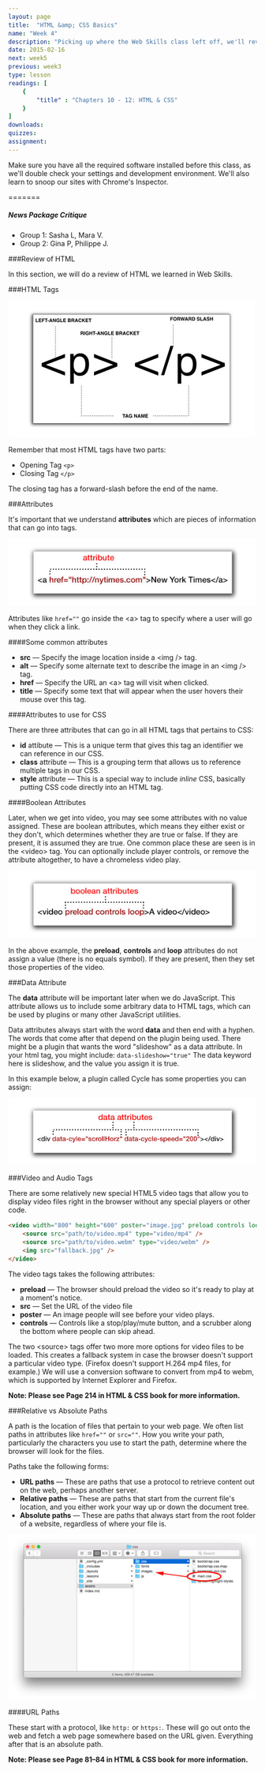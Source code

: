 ```yaml
---
layout: page
title:  "HTML &amp; CSS Basics"
name: "Week 4"
description: "Picking up where the Web Skills class left off, we'll review HTML tags, nesting, and attributes. We'll also review basic CSS selectors and properties."
date: 2015-02-16
next: week5
previous: week3
type: lesson
readings: [
    {
        "title" : "Chapters 10 - 12: HTML & CSS"
    }
]
downloads: 
quizzes: 
assignment: 
---
```


Make sure you have all the required software installed before this class, as we'll double check your settings and development environment. We'll also learn to snoop our sites with Chrome's Inspector.

=======
<h5>News Package Critique</h5>
<ul>
    <li>Group 1: Sasha L, Mara V.</li>
    <li>Group 2: Gina P, Philippe J.</li>
</ul>

###Review of HTML 

In this section, we will do a review of HTML we learned in Web Skills. 

###HTML Tags

<img src="../assets/images/html-tags.jpg" class="img-responsive left-block" alt="HTML tags" />

Remember that most HTML tags have two parts:

* Opening Tag <code>&lt;p&gt;</code>
* Closing Tag <code>&lt;/p&gt;</code>

The closing tag has a forward-slash before the end of the name.

###Attributes

It's important that we understand **attributes** which are pieces of information that can go into tags.

<img src="../assets/images/attribute.jpg" class="img-responsive left-block" alt="An attribute in a single tag" />

Attributes like `href=""` go inside the &lt;a&gt; tag to specify where a user will go when they click a link.

####Some common attributes

* **src** — Specify the image location inside a &lt;img /&gt; tag.
* **alt** — Specify some alternate text to describe the image in an &lt;img /&gt; tag.
* **href** — Specify the URL an &lt;a&gt; tag will visit when clicked.
* **title** — Specify some text that will appear when the user hovers their mouse over this tag.

####Attributes to use for CSS

There are three attributes that can go in all HTML tags that pertains to CSS:

* **id** attibute — This is a unique term that gives this tag an identifier we can reference in our CSS.
* **class** attribute — This is a grouping term that allows us to reference multiple tags in our CSS.
* **style** attribute — This is a special way to include *inline* CSS, basically putting CSS code directly into an HTML tag.

####Boolean Attributes

Later, when we get into video, you may see some attributes with no value assigned. These are boolean attributes, which means they either exist or they don't, which determines whether they are true or false. If they are present, it is assumed they are true. One common place these are seen is in the &lt;video&gt; tag. You can optionally include player controls, or remove the attribute altogether, to have a chromeless video play.

<img src="../assets/images/attribute-with-no-value.jpg" class="img-responsive left-block" alt="attributes with no value" />

In the above example, the **preload**, **controls** and **loop** attributes do not assign a value (there is no equals symbol). If they are present, then they set those properties of the video.


###Data Attribute

The **data** attribute will be important later when we do JavaScript. This attribute allows us to include some arbitrary data to HTML tags, which can be used by plugins or many other JavaScript utilities.

Data attributes always start with the word **data** and then end with a hyphen. The words that come after that depend on the plugin being used. There might be a plugin that wants the word "slideshow" as a data attribute. In your html tag, you might include: `data-slideshow="true"` The data keyword here is slideshow, and the value you assign it is true. 

In this example below, a plugin called Cycle has some properties you can assign:

<img src="../assets/images/attributes-data.jpg" class="img-responsive left-block" alt="data attributes" />


###Video and Audio Tags

There are some relatively new special HTML5 video tags that allow you to display video files right in the browser without any special players or other code. 

```html
<video width="800" height="600" poster="image.jpg" preload controls loop>
	<source src="path/to/video.mp4" type="video/mp4" />
	<source src="path/to/video.webm" type="video/webm" />
	<img src="fallback.jpg" />
</video>
```

The video tags takes the following attributes:

* **preload** — The browser should preload the video so it's ready to play at a moment's notice.
* **src** — Set the URL of the video file
* **poster** — An image people will see before your video plays.
* **controls** — Controls like a stop/play/mute button, and a scrubber along the bottom where people can skip ahead.

The two &lt;source&gt; tags offer two more more options for video files to be loaded. This creates a fallback system in case the browser doesn't support a particular video type. (Firefox doesn't support H.264 mp4 files, for example.) We will use a conversion software to convert from mp4 to webm, which is supported by Internet Explorer and Firefox.

**Note: Please see Page 214 in HTML &amp; CSS book for more information.**

###Relative vs Absolute Paths

A path is the location of files that pertain to your web page. We often list paths in attributes like `href=""` or `src=""`. How you write your path, particularly the characters you use to start the path, determine where the browser will look for the files.

Paths take the following forms:

* **URL paths** — These are paths that use a protocol to retrieve content out on the web, perhaps another server.
* **Relative paths** — These are paths that start from the current file's location, and you either work your way up or down the document tree.
* **Absolute paths** — These are paths that always start from the root folder of a website, regardless of where your file is.

<img src="../assets/images/folder-structure.jpg" class="img-responsive left-block" alt="folder structure" />

####URL Paths

These start with a protocol, like `http:` or `https:`. These will go out onto the web and fetch a web page somewhere based on the URL given. Everything after that is an absolute path.

**Note: Please see Page 81–84 in HTML &amp; CSS book for more information.**

